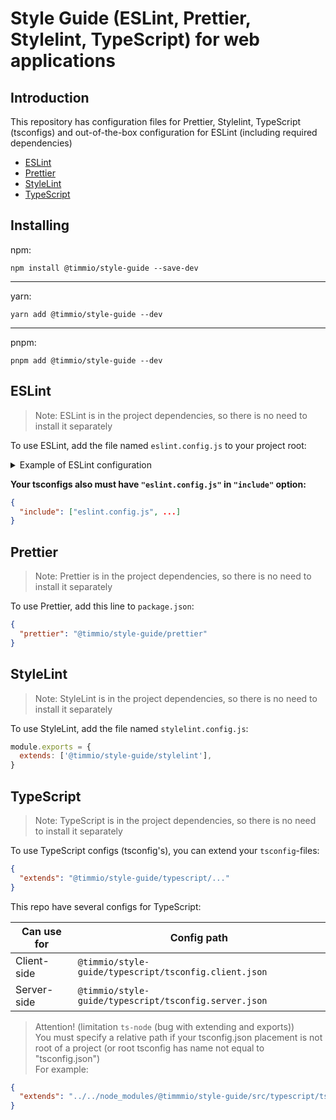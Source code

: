 # Style Guide (ESLint, Prettier, Stylelint, TypeScript) for web applications

## Introduction

This repository has configuration files for Prettier, Stylelint, TypeScript (tsconfigs) and out-of-the-box configuration for ESLint (including required dependencies)

- [ESLint](#eslint)
- [Prettier](#prettier)
- [StyleLint](#stylelint)
- [TypeScript](#typescript)

## Installing

npm:
```shell
npm install @timmio/style-guide --save-dev
```
---
yarn:
```shell
yarn add @timmio/style-guide --dev
```
---
pnpm:
```shell
pnpm add @timmio/style-guide --dev
```

## ESLint

> Note: ESLint is in the project dependencies, so there is no need to install it separately

To use ESLint, add the file named `eslint.config.js` to your project root:

<details><summary>Example of ESLint configuration</summary>

```javascript
import { createESLintConfigs } from '@timmio/style-guide/eslint'

export default createESLintConfigs(
    {
      // Add ignore paths
      ignore: [/* YOUR ADDITIONAL IGNORE PATHS */],
      // Add browser environment
      browser: true, // default: true
      // Add node environment
      node: true, // default: true
      // Add graphql linting
      graphql: true, // default: true
      // Add vue linting
      vue: true, // default: true
      // You can add custom pathGroups for ordering imports
      import: {
        order: {
          pathGroups: {
            append: [
              { pattern: '@components/**', group: 'parent', position: 'before' },
              { pattern: '@constants/**', group: 'parent', position: 'before' },
            ],
          },
        },
      },
      // You must provide paths to tsconfigs
      tsConfigs: {
        // For script (including .{js,mjs,cjs,jsx and ts,mts,cts,tsx} files)
        script: {
          tsConfigPath: './tsconfig.json',
          tsConfigRootDir: import.meta.dirname,
        },
        // For vue (including .vue files) (if you use vue)
        vue: {
          tsConfigPath: './tsconfig.eslint.json',
          tsConfigRootDir: import.meta.dirname,
        },
        // For your additional cases (for example use other tsconfig for server directory)
        extraConfigs: [
          {
            files: ['./src/server/*.{js,ts}', './src/server/**/*.{js,ts}'],
            tsConfigPath: './src/server/tsconfig.json',
            tsConfigRootDir: import.meta.dirname,
          },
        ],
      },
    },
    // You can add extra configs
    {
      files: ['*.vue', '**/*.vue'],
      rules: {
        'vue/multi-word-component-names': 'off',
      },
    }
)
```
</details>

**Your tsconfigs also must have `"eslint.config.js"` in `"include"` option:**
```json
{
  "include": ["eslint.config.js", ...]
}
```

## Prettier

> Note: Prettier is in the project dependencies, so there is no need to install it separately

To use Prettier, add this line to `package.json`:
```json
{
  "prettier": "@timmio/style-guide/prettier"
}
```

## StyleLint

> Note: StyleLint is in the project dependencies, so there is no need to install it separately

To use StyleLint, add the file named `stylelint.config.js`:
```javascript
module.exports = {
  extends: ['@timmio/style-guide/stylelint'],
}
```

## TypeScript

> Note: TypeScript is in the project dependencies, so there is no need to install it separately

To use TypeScript configs (tsconfig's), you can extend your `tsconfig`-files:
```json
{
  "extends": "@timmio/style-guide/typescript/..."
}
```

This repo have several configs for TypeScript:

| Can use for | Config path                                           |
|-------------|-------------------------------------------------------|
| Client-side | `@timmio/style-guide/typescript/tsconfig.client.json` |
| Server-side | `@timmio/style-guide/typescript/tsconfig.server.json` |

> Attention! (limitation `ts-node` (bug with extending and exports))\
> You must specify a relative path if your tsconfig.json placement is not root of a project (or root tsconfig has name not equal to "tsconfig.json")\
> For example:
```json
{
  "extends": "../../node_modules/@timmmio/style-guide/src/typescript/tsconfig.server.json"
}
```

